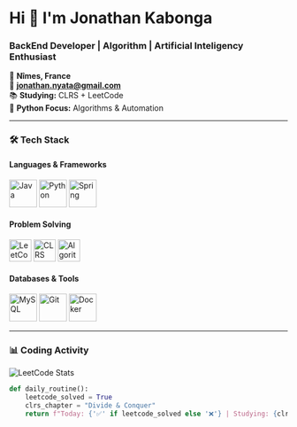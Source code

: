 # Hi 👋 I'm Jonathan Kabonga
### BackEnd Developer | Algorithm | Artificial Inteligency Enthusiast


  
📍 **Nîmes, France**  
📧 **jonathan.nyata@gmail.com**  
📚 **Studying:** CLRS + LeetCode  
🐍 **Python Focus:** Algorithms & Automation


---

### 🛠️ Tech Stack

#### **Languages & Frameworks**
<p aligne="center">

  <img src="https://cdn.jsdelivr.net/gh/devicons/devicon/icons/java/java-original-wordmark.svg" width="50" title="Java" alt="Java"/>
  <img src="https://cdn.jsdelivr.net/gh/devicons/devicon/icons/python/python-original-wordmark.svg" width="50" title="Python" alt="Python"/>
  <img src="https://cdn.jsdelivr.net/gh/devicons/devicon/icons/spring/spring-original-wordmark.svg" width="50" title="Spring" alt="Spring"/>
</p>


#### **Problem Solving**
<p aligne="center">

  <img src="https://leetcode.com/static/images/LeetCode_logo_rvs.png" width="40" title="LeetCode" alt="LeetCode"/>
  <img src="https://cdn-icons-png.flaticon.com/512/2103/2103633.png" width="40" title="CLRS" alt="CLRS"/>
  <img src="https://cdn-icons-png.flaticon.com/512/423/423092.png" width="40" title="Algorithms" alt="Algorithms"/>
</p>


#### **Databases & Tools**
<p aligne="center">

  <img src="https://cdn.jsdelivr.net/gh/devicons/devicon/icons/mysql/mysql-original-wordmark.svg" width="50" title="MySQL" alt="MySQL"/>
  <img src="https://cdn.jsdelivr.net/gh/devicons/devicon/icons/git/git-original-wordmark.svg" width="50" title="Git" alt="Git"/>
  <img src="https://cdn.jsdelivr.net/gh/devicons/devicon/icons/docker/docker-original-wordmark.svg" width="50" title="Docker" alt="Docker"/>
</p>

---

### 📊 Coding Activity



![LeetCode Stats](https://leetcard.jacoblin.cool/zenon26?theme=dark&font=baloo&ext=heatmap)

```python
def daily_routine():
    leetcode_solved = True
    clrs_chapter = "Divide & Conquer"
    return f"Today: {'✅' if leetcode_solved else '❌'} | Studying: {clrs_chapter}"
